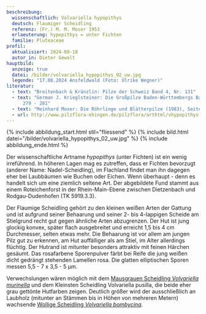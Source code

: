 ```yaml
---
beschreibung:
  wissenschaftlich: Volvariella hypopithys
  deutsch: Flaumiger Scheidling
  referenz: (Fr.) M. M. Moser 1953
  erlaeuterung: hypopithys = unter Fichten
  familie: Pluteaceae
profil:
  aktualisiert: 2024-08-18
  autor_in: Dieter Gewalt
hauptbild:
  anzeige: true
  datei: /bilder/volvariella_hypopithys_02_uw.jpg
  legende: "17.08.2024 Ansfeldwald (Foto: Ulrike Wegner)"
literatur:
  - text: "Breitenbach & Kränzlin: Pilze der Schweiz Band 4, Nr. 131"
  - text: "German J. Krieglsteiner: Die Großpilze Baden-Württembergs Band 4, Seite
      279 - 281"
  - text: "Meinhard Moser: Die Röhrlinge und Blätterpilze (1983), Seite 213"
  - url: http://www.pilzflora-ehingen.de/pilzflora/arthtml/vhypopithys.php
---
```

{% include abbildung_start.html stil="fliessend" %}
{% include bild.html datei="/bilder/volvariella_hypopithys_02_uw.jpg" %}
{% include abbildung_ende.html %}

Der wissenschaftliche Artname *hypopithys* (unter Fichten) ist ein wenig irreführend.  In höheren Lagen mag es zutreffen, dass er Fichten bevorzugt (anderer Name: Nadel-Scheidling), im Flachland findet man ihn dagegen eher bei Laubbäumen wie Buchen oder Eichen. Wenn überhaupt - denn es handelt sich um eine ziemlich seltene Art. Der abgebildete Fund stammt aus einem Roteichenforst in der Rhein-Main-Ebene zwischen Dietzenbach und Rodgau-Dudenhofen (TK 5919.3.3).

Der Flaumige Scheidling gehört zu den kleinen weißen Arten der Gattung und ist aufgrund seiner Behaarung und seiner 2- bis 4-lappigen Scheide am Stielgrund recht gut gegen ähnliche Arten abzugrenzen. Der Hut ist jung glockig konvex, später flach ausgebreitet und erreicht 1,5 bis 4 cm Durchmesser, selten etwas mehr. Die Behaarung ist vor allem am jungen Pilz gut zu erkennen, am Hut auffälliger als am Stiel, im Alter allerdings flüchtig. Der Hutrand ist mitunter besonders attraktiv mit feinen Härchen gesäumt. Das rosafarbene Sporenpulver färbt bei Reife die jung weißen dicht gedrängt stehenden Lamellen rosa. Die glatten elliptischen Sporen messen 5,5 - 7 x 3,5 - 5 µm.

Verwechslungen wären möglich mit dem [Mausgrauen Scheidling *Volvariella murinella*](/pilze/volvariella-murinella-mausgrauer-scheidling) und dem Kleinsten Scheidling Volvariella pusilla, die beide eher grau gettönte Hutfarben zeigen. Deutlich größer wird der ausschließlich an Laubholz (mitunter an Stämmen bis in Höhen von mehreren Metern) wachsende [Wollige Scheidling *Volvariella bombycina*](/pilze/volvariella-bombycina-wolliger-scheidling).